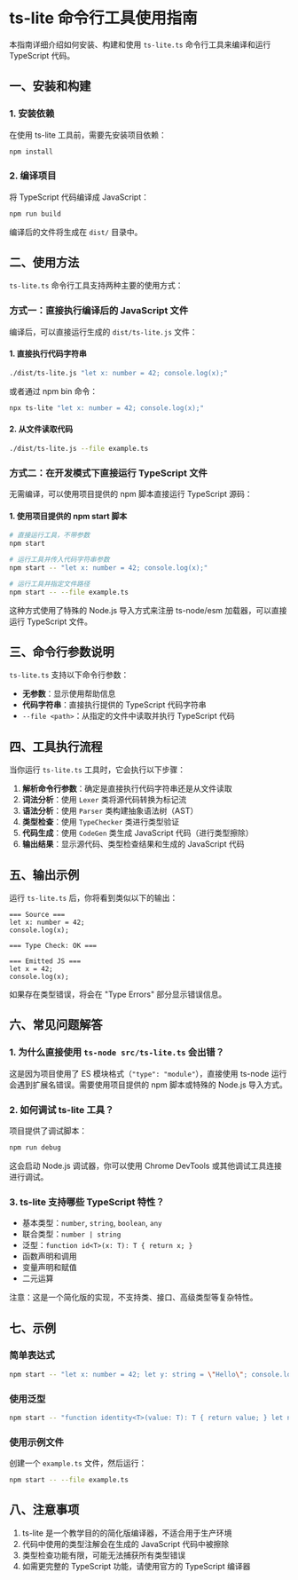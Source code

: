 # ts-lite 命令行工具使用指南

本指南详细介绍如何安装、构建和使用 `ts-lite.ts` 命令行工具来编译和运行 TypeScript 代码。

## 一、安装和构建

### 1. 安装依赖

在使用 ts-lite 工具前，需要先安装项目依赖：

```bash
npm install
```

### 2. 编译项目

将 TypeScript 代码编译成 JavaScript：

```bash
npm run build
```

编译后的文件将生成在 `dist/` 目录中。

## 二、使用方法

`ts-lite.ts` 命令行工具支持两种主要的使用方式：

### 方式一：直接执行编译后的 JavaScript 文件

编译后，可以直接运行生成的 `dist/ts-lite.js` 文件：

#### 1. 直接执行代码字符串

```bash
./dist/ts-lite.js "let x: number = 42; console.log(x);"
```

或者通过 npm bin 命令：

```bash
npx ts-lite "let x: number = 42; console.log(x);"
```

#### 2. 从文件读取代码

```bash
./dist/ts-lite.js --file example.ts
```

### 方式二：在开发模式下直接运行 TypeScript 文件

无需编译，可以使用项目提供的 npm 脚本直接运行 TypeScript 源码：

#### 1. 使用项目提供的 npm start 脚本

```bash
# 直接运行工具，不带参数
npm start

# 运行工具并传入代码字符串参数
npm start -- "let x: number = 42; console.log(x);"

# 运行工具并指定文件路径
npm start -- --file example.ts
```

这种方式使用了特殊的 Node.js 导入方式来注册 ts-node/esm 加载器，可以直接运行 TypeScript 文件。

## 三、命令行参数说明

`ts-lite.ts` 支持以下命令行参数：

- **无参数**：显示使用帮助信息
- **代码字符串**：直接执行提供的 TypeScript 代码字符串
- `--file <path>`：从指定的文件中读取并执行 TypeScript 代码

## 四、工具执行流程

当你运行 `ts-lite.ts` 工具时，它会执行以下步骤：

1. **解析命令行参数**：确定是直接执行代码字符串还是从文件读取
2. **词法分析**：使用 `Lexer` 类将源代码转换为标记流
3. **语法分析**：使用 `Parser` 类构建抽象语法树（AST）
4. **类型检查**：使用 `TypeChecker` 类进行类型验证
5. **代码生成**：使用 `CodeGen` 类生成 JavaScript 代码（进行类型擦除）
6. **输出结果**：显示源代码、类型检查结果和生成的 JavaScript 代码

## 五、输出示例

运行 `ts-lite.ts` 后，你将看到类似以下的输出：

```
=== Source ===
let x: number = 42;
console.log(x);

=== Type Check: OK ===

=== Emitted JS ===
let x = 42;
console.log(x);
```

如果存在类型错误，将会在 "Type Errors" 部分显示错误信息。

## 六、常见问题解答

### 1. 为什么直接使用 `ts-node src/ts-lite.ts` 会出错？

这是因为项目使用了 ES 模块格式（`"type": "module"`），直接使用 ts-node 运行会遇到扩展名错误。需要使用项目提供的 npm 脚本或特殊的 Node.js 导入方式。

### 2. 如何调试 ts-lite 工具？

项目提供了调试脚本：

```bash
npm run debug
```

这会启动 Node.js 调试器，你可以使用 Chrome DevTools 或其他调试工具连接进行调试。

### 3. ts-lite 支持哪些 TypeScript 特性？

- 基本类型：`number`, `string`, `boolean`, `any`
- 联合类型：`number | string`
- 泛型：`function id<T>(x: T): T { return x; }`
- 函数声明和调用
- 变量声明和赋值
- 二元运算

注意：这是一个简化版的实现，不支持类、接口、高级类型等复杂特性。

## 七、示例

### 简单表达式

```bash
npm start -- "let x: number = 42; let y: string = \"Hello\"; console.log(x, y);"
```

### 使用泛型

```bash
npm start -- "function identity<T>(value: T): T { return value; } let num = identity(100); let str = identity(\"TypeScript\");"
```

### 使用示例文件

创建一个 `example.ts` 文件，然后运行：

```bash
npm start -- --file example.ts
```

## 八、注意事项

1. ts-lite 是一个教学目的的简化版编译器，不适合用于生产环境
2. 代码中使用的类型注解会在生成的 JavaScript 代码中被擦除
3. 类型检查功能有限，可能无法捕获所有类型错误
4. 如需更完整的 TypeScript 功能，请使用官方的 TypeScript 编译器